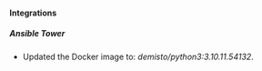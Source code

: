 #### Integrations
##### Ansible Tower
- Updated the Docker image to: *demisto/python3:3.10.11.54132*.
